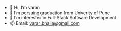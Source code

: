 - 👋 Hi, I’m varan
- 🌱 I’m persuing graduation from Univerity of Pune
- 👀 I’m interested in Full-Stack Software Development
- 📫 Email: varan.bhalla@gmail.com
